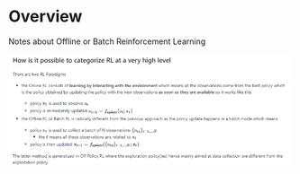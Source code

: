 
# Overview 

Notes about Offline or Batch Reinforcement Learning 

![Img1](Img20200801_0832_1.PNG)
